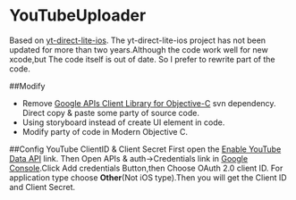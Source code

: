 # YouTubeUploader
Based on [yt-direct-lite-ios](https://github.com/youtube/yt-direct-lite-iOS).
The yt-direct-lite-ios project has not been updated for more than two years.Although the code work well for new xcode,but The code itself is out of date.
So I prefer to rewrite part of the code.

##Modify

- Remove  [Google APIs Client Library for Objective-C](http://code.google.com/p/google-api-objectivec-client/) svn dependency. Direct copy & paste some party of source code.
- Using storyboard instead of create UI element in code.
- Modify party of code in Modern Objective C.

##Config YouTube ClientID & Client Secret
First open the [Enable YouTube Data API](https://console.developers.google.com/flows/enableapi?apiid=youtube) link.
Then Open APIs & auth->Credentials link in [Google Console](https://console.developers.google.com).Click Add credentials Button,then Choose OAuth 2.0 client ID. For application type choose **Other**(Not iOS type).Then you will get the Client ID and Client Secret.
